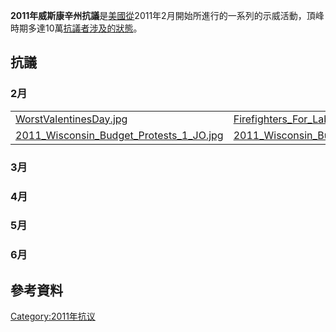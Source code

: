 **2011年威斯康辛州抗議**是[美國從](https://zh.wikipedia.org/wiki/美國 "wikilink")2011年2月開始所進行的一系列的示威活動，頂峰時期多達10萬[抗議者涉及的狀態](https://zh.wikipedia.org/wiki/抗議者 "wikilink")。

## 抗議

### 2月

|                                                                                                                                                                          |                                                                                                                                                                          |
| ------------------------------------------------------------------------------------------------------------------------------------------------------------------------ | ------------------------------------------------------------------------------------------------------------------------------------------------------------------------ |
| [WorstValentinesDay.jpg](https://zh.wikipedia.org/wiki/File:WorstValentinesDay.jpg "fig:WorstValentinesDay.jpg")                                                         | [Firefighters_For_Labor.jpg](https://zh.wikipedia.org/wiki/File:Firefighters_For_Labor.jpg "fig:Firefighters_For_Labor.jpg")                                           |
| [2011_Wisconsin_Budget_Protests_1_JO.jpg](https://zh.wikipedia.org/wiki/File:2011_Wisconsin_Budget_Protests_1_JO.jpg "fig:2011_Wisconsin_Budget_Protests_1_JO.jpg") | [2011_Wisconsin_Budget_Protests_2_JO.jpg](https://zh.wikipedia.org/wiki/File:2011_Wisconsin_Budget_Protests_2_JO.jpg "fig:2011_Wisconsin_Budget_Protests_2_JO.jpg") |

### 3月

### 4月

### 5月

### 6月

## 參考資料

[Category:2011年抗议](https://zh.wikipedia.org/wiki/Category:2011年抗议 "wikilink")
